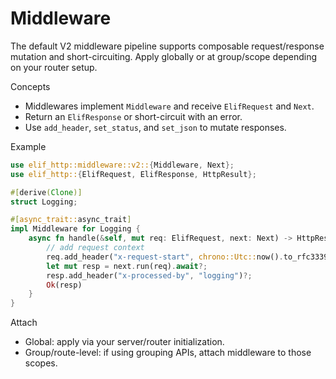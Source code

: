 # Middleware

The default V2 middleware pipeline supports composable request/response mutation and short-circuiting. Apply globally or at group/scope depending on your router setup.

Concepts
- Middlewares implement `Middleware` and receive `ElifRequest` and `Next`.
- Return an `ElifResponse` or short-circuit with an error.
- Use `add_header`, `set_status`, and `set_json` to mutate responses.

Example
```rust
use elif_http::middleware::v2::{Middleware, Next};
use elif_http::{ElifRequest, ElifResponse, HttpResult};

#[derive(Clone)]
struct Logging;

#[async_trait::async_trait]
impl Middleware for Logging {
    async fn handle(&self, mut req: ElifRequest, next: Next) -> HttpResult<ElifResponse> {
        // add request context
        req.add_header("x-request-start", chrono::Utc::now().to_rfc3339())?;
        let mut resp = next.run(req).await?;
        resp.add_header("x-processed-by", "logging")?;
        Ok(resp)
    }
}
```

Attach
- Global: apply via your server/router initialization.
- Group/route-level: if using grouping APIs, attach middleware to those scopes.
